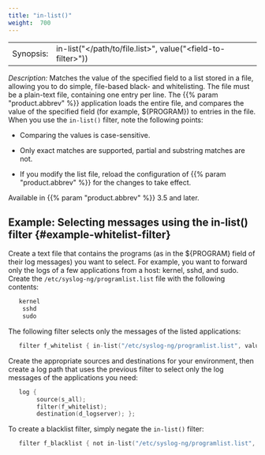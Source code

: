 ```yaml
---
title: "in-list()"
weight:  700
---
```

<!-- DISCLAIMER: This file is based on the syslog-ng Open Source Edition documentation https://github.com/balabit/syslog-ng-ose-guides/commit/2f4a52ee61d1ea9ad27cb4f3168b95408fddfdf2 and is used under the terms of The syslog-ng Open Source Edition Documentation License. The file has been modified by Axoflow. -->

|           |                                                                 |
| --------- | --------------------------------------------------------------- |
| Synopsis: | in-list("\</path/to/file.list\>", value("\<field-to-filter\>")) |

*Description:* Matches the value of the specified field to a list stored in a file, allowing you to do simple, file-based black- and whitelisting. The file must be a plain-text file, containing one entry per line. The {{% param "product.abbrev" %}} application loads the entire file, and compares the value of the specified field (for example, ${PROGRAM}) to entries in the file. When you use the `in-list()` filter, note the following points:

  - Comparing the values is case-sensitive.

  - Only exact matches are supported, partial and substring matches are not.

  - If you modify the list file, reload the configuration of {{% param "product.abbrev" %}} for the changes to take effect.

Available in {{% param "product.abbrev" %}} 3.5 and later.


## Example: Selecting messages using the in-list() filter {#example-whitelist-filter}

Create a text file that contains the programs (as in the ${PROGRAM} field of their log messages) you want to select. For example, you want to forward only the logs of a few applications from a host: kernel, sshd, and sudo. Create the `/etc/syslog-ng/programlist.list` file with the following contents:

```c
   kernel
    sshd
    sudo
```

The following filter selects only the messages of the listed applications:

```c
   filter f_whitelist { in-list("/etc/syslog-ng/programlist.list", value("PROGRAM")); };
```

Create the appropriate sources and destinations for your environment, then create a log path that uses the previous filter to select only the log messages of the applications you need:

```c
   log {
        source(s_all);
        filter(f_whitelist);
        destination(d_logserver); };
```

To create a blacklist filter, simply negate the `in-list()` filter:

```c
   filter f_blacklist { not in-list("/etc/syslog-ng/programlist.list", value("PROGRAM")); };
```

